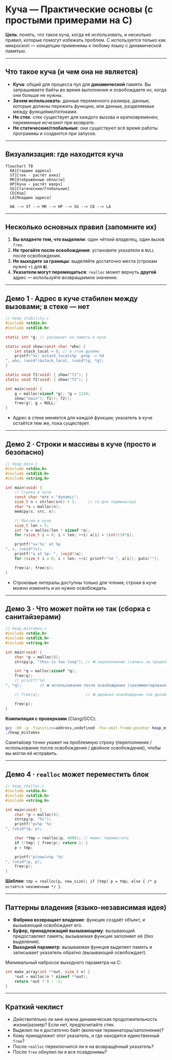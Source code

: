 # Куча — Практические основы (с простыми примерами на C)

**Цель**: понять, что такое куча, когда её использовать, и несколько правил, которые помогут избежать проблем. C используется только как микроскоп — концепции применимы к любому языку с динамической памятью.

---

## Что такое куча (и чем она не является)

* **Куча**: общий для процесса пул для **динамической** памяти. Вы запрашиваете байты во время выполнения и освобождаете их, когда они больше не нужны.
* **Зачем использовать**: данные переменного размера, данные, которые должны пережить функцию, или данные, разделяемые между функциями/потоками.
* **Не стек**: стек существует для каждого вызова и кратковременен; переменные исчезают при возврате.
* **Не статические/глобальные**: они существуют всё время работы программы и создаются при запуске.

---

## Визуализация: где находится куча

```mermaid
flowchart TB
  HA[Старшие адреса]
  ST[Стек - растёт вниз]
  MR[Отображённые области]
  HP[Куча - растёт вверх]
  SG[Статические/Глобальные]
  CD[Код]
  LA[Младшие адреса]

  HA --> ST --> MR --> HP --> SG --> CD --> LA
```

---

## Несколько основных правил (запомните их)

1. **Вы владеете тем, что выделили**: один чёткий владелец, один вызов `free`.
2. **Не трогайте после освобождения**: установите указатели в `NULL` после освобождения.
3. **Не выходите за границы**: выделяйте достаточно места (строкам нужно `+1` для `�`).
4. **Указатели могут перемещаться**: `realloc` может вернуть **другой** адрес — используйте возвращаемое значение.

---

## Демо 1 · Адрес в куче стабилен между вызовами; в стеке — нет

```c
// heap_stability.c
#include <stdio.h>
#include <stdlib.h>

static int *g; // указывает на память в куче

static void show(const char *who) {
    int stack_local = 0; // в этом фрейме
    printf("%s: &stack_local=%p  g=%p -> %d
", who, (void*)&stack_local, (void*)g, *g);
}

static void f1(void) { show("f1"); }
static void f2(void) { show("f2"); }

int main(void) {
    g = malloc(sizeof *g); *g = 1234;
    show("main"); f1(); f2();
    free(g); g = NULL;
}
```

* Адрес в стеке меняется для каждой функции; указатель в куче остаётся тем же, пока существует.

---

## Демо 2 · Строки и массивы в куче (просто и безопасно)

```c
// heap_data.c
#include <stdio.h>
#include <stdlib.h>
#include <string.h>

int main(void) {
    // Строка в куче
    const char *src = "dynamic";
    size_t n = strlen(src) + 1;     // +1 для терминатора
    char *s = malloc(n);
    memcpy(s, src, n);

    // Массив в куче
    size_t len = 5;
    int *a = malloc(len * sizeof *a);
    for (size_t i = 0; i < len; ++i) a[i] = (int)(10*i);

    printf("s='%s' at %p
", s, (void*)s);
    printf("a at %p: ", (void*)a);
    for (size_t i = 0; i < len; ++i) printf("%d ", a[i]); puts("");

    free(a); free(s);
}
```

* Строковые литералы доступны только для чтения; строки в куче можно изменять и их нужно освобождать.

---

## Демо 3 · Что может пойти не так (сборка с санитайзерами)

```c
// heap_mistakes.c
#include <stdio.h>
#include <stdlib.h>
#include <string.h>

int main(void) {
    char *p = malloc(8);
    strcpy(p, "this is too long"); // ❌ переполнение (запись за пределы 8 байт)

    int *q = malloc(sizeof *q);
    free(q);
    // printf("%d
", *q);        // ❌ использование после освобождения (закомментировано для безопасного запуска)

    // free(q);                    // ❌ двойное освобождение (не делайте этого)

    free(p);
}
```

**Компиляция с проверками** (Clang/GCC):

```bash
gcc -O0 -g -fsanitize=address,undefined -fno-omit-frame-pointer heap_mistakes.c -o heap_mistakes
./heap_mistakes
```

Санитайзер точно укажет на проблемную строку (переполнение / использование после освобождения / двойное освобождение), чтобы вы могли её исправить.

---

## Демо 4 · `realloc` может переместить блок

```c
// heap_realloc.c
#include <stdio.h>
#include <stdlib.h>
#include <string.h>

int main(void) {
    char *p = malloc(8);
    strcpy(p, "hi");
    printf("p=%p '%s'
", (void*)p, p);

    char *tmp = realloc(p, 4096); // может переместить
    if (!tmp) { free(p); return 1; }
    p = tmp;

    printf("p(now)=%p '%s'
", (void*)p, p);
    free(p);
}
```

**Шаблон**: `tmp = realloc(p, new_size); if (tmp) p = tmp; else { /* p остаётся неизменным */ }`.

---

## Паттерны владения (языко-независимая идея)

* **Фабрика возвращает владение**: функция создаёт объект, и вызывающий освобождает его.
* **Буфер, принадлежащий вызывающему**: вызывающий предоставляет память; вызываемая функция заполняет её (без выделения).
* **Выходной параметр**: вызываемая функция выделяет память и записывает указатель обратно (вызывающий освобождает).

Минимальный набросок выходного параметра на C:

```c
int make_array(int **out, size_t n) {
    *out = malloc(n * sizeof **out);
    return *out ? 0 : -1;
}
```

---

## Краткий чеклист

* Действительно ли мне нужна динамическая продолжительность жизни/размер? Если нет, предпочитайте стек.
* Выделил ли я достаточно байт (включая терминаторы/заполнение)?
* Кому принадлежит этот указатель, и где находится единственный `free`?
* После `realloc` переключился ли я на возвращённый указатель?
* После `free` обнулил ли я все псевдонимы?